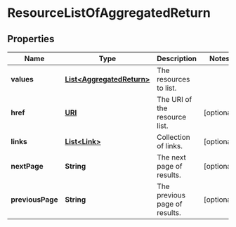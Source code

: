 

# ResourceListOfAggregatedReturn

## Properties

Name | Type | Description | Notes
------------ | ------------- | ------------- | -------------
**values** | [**List&lt;AggregatedReturn&gt;**](AggregatedReturn.md) | The resources to list. | 
**href** | [**URI**](URI.md) | The URI of the resource list. |  [optional]
**links** | [**List&lt;Link&gt;**](Link.md) | Collection of links. |  [optional]
**nextPage** | **String** | The next page of results. |  [optional]
**previousPage** | **String** | The previous page of results. |  [optional]



